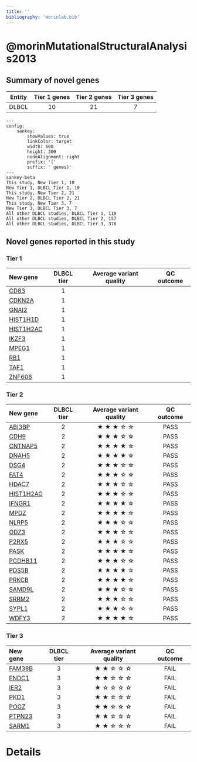 ```yaml
---
title: ''
bibliography: 'morinlab.bib'
---
```


# @morinMutationalStructuralAnalysis2013
## Summary of novel genes

|Entity| Tier 1 genes| Tier 2 genes|Tier 3 genes|
|:-:|:-:|:-:|:-:|
|DLBCL|10|21|7|
```mermaid
---
config:
    sankey:
        showValues: true
        linkColor: target
        width: 600
        height: 300
        nodeAlignment: right
        prefix: '('
        suffix: ' genes)'
---
sankey-beta
This study, New Tier 1, 10
New Tier 1, DLBCL Tier 1, 10
This study, New Tier 2, 21
New Tier 2, DLBCL Tier 2, 21
This study, New Tier 3, 7
New Tier 3, DLBCL Tier 3, 7
All other DLBCL studies, DLBCL Tier 1, 119
All other DLBCL studies, DLBCL Tier 2, 157
All other DLBCL studies, DLBCL Tier 3, 378
```

## Novel genes reported in this study

### Tier 1
|New gene|DLBCL tier| Average variant quality | QC outcome |
|:-|:-:|:-:|:-:|
|[CD83](../CD83)|1 || |
|[CDKN2A](../CDKN2A)|1 || |
|[GNAI2](../GNAI2)|1 || |
|[HIST1H1D](../HIST1H1D)|1 || |
|[HIST1H2AC](../HIST1H2AC)|1 || |
|[IKZF3](../IKZF3)|1 || |
|[MPEG1](../MPEG1)|1 || |
|[RB1](../RB1)|1 || |
|[TAF1](../TAF1)|1 || |
|[ZNF608](../ZNF608)|1 || |

### Tier 2
|New gene|DLBCL tier| Average variant quality | QC outcome |
|:-|:-:|:-:|:-:|
|[ABI3BP](../ABI3BP)|2 |&starf; &starf; &starf; &star; &star; |PASS |
|[CDH9](../CDH9)|2 |&starf; &starf; &starf; &star; &star; |PASS |
|[CNTNAP5](../CNTNAP5)|2 |&starf; &starf; &starf; &starf; &star; |PASS |
|[DNAH5](../DNAH5)|2 |&starf; &starf; &starf; &starf; &star; |PASS |
|[DSG4](../DSG4)|2 |&starf; &starf; &starf; &star; &star; |PASS |
|[FAT4](../FAT4)|2 |&starf; &starf; &starf; &star; &star; |PASS |
|[HDAC7](../HDAC7)|2 |&starf; &starf; &starf; &star; &star; |PASS |
|[HIST1H2AG](../HIST1H2AG)|2 |&starf; &starf; &starf; &star; &star; |PASS |
|[IFNGR1](../IFNGR1)|2 |&starf; &starf; &starf; &starf; &star; |PASS |
|[MPDZ](../MPDZ)|2 |&starf; &starf; &starf; &starf; &star; |PASS |
|[NLRP5](../NLRP5)|2 |&starf; &starf; &starf; &star; &star; |PASS |
|[ODZ3](../ODZ3)|2 |&starf; &starf; &starf; &star; &star; |PASS |
|[P2RX5](../P2RX5)|2 |&starf; &starf; &starf; &star; &star; |PASS |
|[PASK](../PASK)|2 |&starf; &starf; &starf; &starf; &star; |PASS |
|[PCDHB11](../PCDHB11)|2 |&starf; &starf; &starf; &star; &star; |PASS |
|[PDS5B](../PDS5B)|2 |&starf; &starf; &starf; &starf; &star; |PASS |
|[PRKCB](../PRKCB)|2 |&starf; &starf; &starf; &starf; &star; |PASS |
|[SAMD9L](../SAMD9L)|2 |&starf; &starf; &starf; &star; &star; |PASS |
|[SRRM2](../SRRM2)|2 |&starf; &starf; &starf; &star; &star; |PASS |
|[SYPL1](../SYPL1)|2 |&starf; &starf; &starf; &star; &star; |PASS |
|[WDFY3](../WDFY3)|2 |&starf; &starf; &starf; &starf; &star; |PASS |

### Tier 3
|New gene|DLBCL tier| Average variant quality | QC outcome |
|:-|:-:|:-:|:-:|
|[FAM38B](../FAM38B)|3 |&starf; &starf; &star; &star; &star; |FAIL |
|[FNDC1](../FNDC1)|3 |&starf; &starf; &star; &star; &star; |FAIL |
|[IER2](../IER2)|3 |&starf; &star; &star; &star; &star; |FAIL |
|[PKD1](../PKD1)|3 |&starf; &starf; &star; &star; &star; |FAIL |
|[POGZ](../POGZ)|3 |&starf; &starf; &star; &star; &star; |FAIL |
|[PTPN23](../PTPN23)|3 |&starf; &starf; &star; &star; &star; |FAIL |
|[SARM1](../SARM1)|3 |&starf; &starf; &star; &star; &star; |FAIL |


# Details


